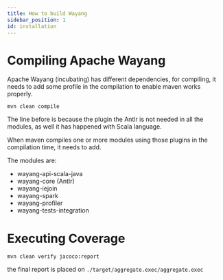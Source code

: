 ```yaml
---
title: How to build Wayang
sidebar_position: 1
id: installation
---
```


<!--

  Licensed to the Apache Software Foundation (ASF) under one or more
  contributor license agreements.  See the NOTICE file distributed with
  this work for additional information regarding copyright ownership.
  The ASF licenses this file to You under the Apache License, Version 2.0
  (the "License"); you may not use this file except in compliance with
  the License.  You may obtain a copy of the License at

      http://www.apache.org/licenses/LICENSE-2.0

  Unless required by applicable law or agreed to in writing, software
  distributed under the License is distributed on an "AS IS" BASIS,
  WITHOUT WARRANTIES OR CONDITIONS OF ANY KIND, either express or implied.
  See the License for the specific language governing permissions and
  limitations under the License.

-->
# Compiling Apache Wayang

Apache Wayang (incubating) has different dependencies, for compiling, it needs to add some profile in the compilation to enable maven works properly.

 ```shell
mvn clean compile
```

The line before is because the plugin the Antlr is not needed in all the modules, as well it has happened with Scala language.

When maven compiles one or more modules using those plugins in the compilation time, it needs to add.

The modules are:
- wayang-api-scala-java
- wayang-core (Antlr)
- wayang-iejoin
- wayang-spark
- wayang-profiler
- wayang-tests-integration


# Executing Coverage

```shell
mvn clean verify jacoco:report
```

the final report is placed on `./target/aggregate.exec/aggregate.exec`